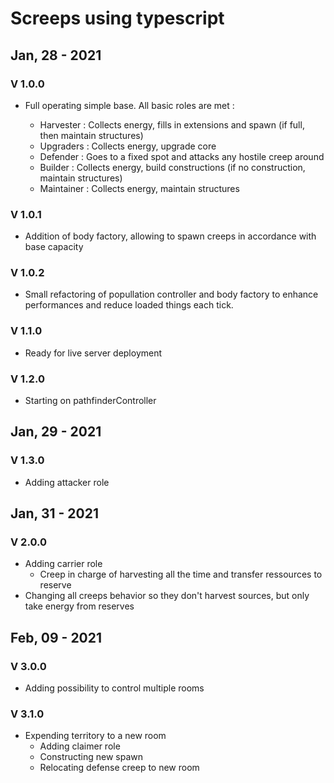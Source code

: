 # Screeps using typescript


## Jan, 28 - 2021

### V 1.0.0

- Full operating simple base. All basic roles are met :

    * Harvester : Collects energy, fills in extensions and spawn (if full, then maintain structures)
    * Upgraders : Collects energy, upgrade core
    * Defender : Goes to a fixed spot and attacks any hostile creep around
    * Builder : Collects energy, build constructions (if no construction, maintain structures)
    * Maintainer : Collects energy, maintain structures

### V 1.0.1

- Addition of body factory, allowing to spawn creeps in accordance with base capacity

### V 1.0.2

- Small refactoring of popullation controller and body factory to enhance performances and reduce loaded things each tick.

### V 1.1.0

- Ready for live server deployment


### V 1.2.0

- Starting on pathfinderController

## Jan, 29 - 2021

### V 1.3.0

- Adding attacker role

## Jan, 31 - 2021

### V 2.0.0

- Adding carrier role
    * Creep in charge of harvesting all the time and transfer ressources to reserve
- Changing all creeps behavior so they don't harvest sources, but only take energy from reserves

## Feb, 09 - 2021

### V 3.0.0

- Adding possibility to control multiple rooms

### V 3.1.0

- Expending territory to a new room
    * Adding claimer role
    * Constructing new spawn
    * Relocating defense creep to new room

